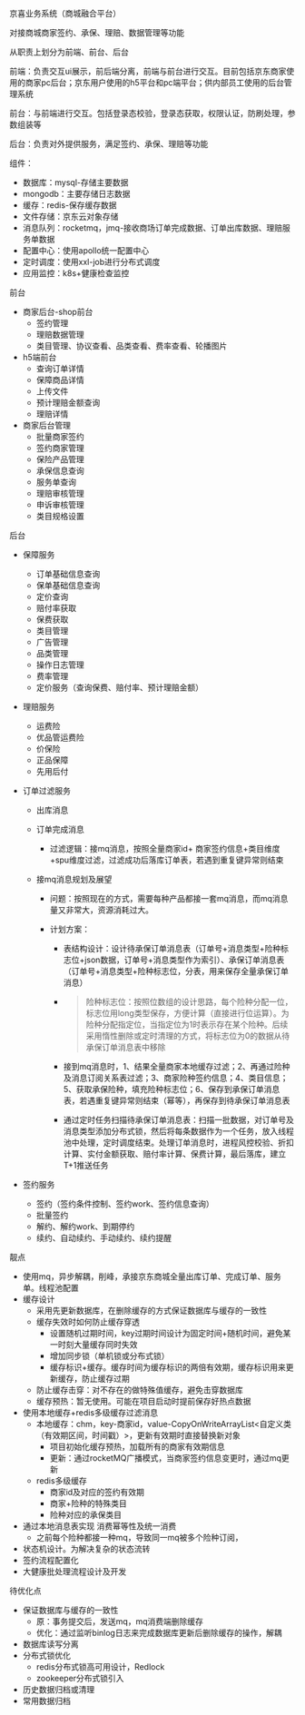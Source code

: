 京喜业务系统（商城融合平台）

对接商城商家签约、承保、理赔、数据管理等功能

从职责上划分为前端、前台、后台

前端：负责交互ui展示，前后端分离，前端与前台进行交互。目前包括京东商家使用的商家pc后台；京东用户使用的h5平台和pc端平台；供内部员工使用的后台管理系统

前台：与前端进行交互。包括登录态校验，登录态获取，权限认证，防刷处理，参数组装等

后台：负责对外提供服务，满足签约、承保、理赔等功能



组件：

- 数据库：mysql-存储主要数据
- mongodb：主要存储日志数据
- 缓存：redis-保存缓存数据
- 文件存储：京东云对象存储
- 消息队列：rocketmq，jmq-接收商场订单完成数据、订单出库数据、理赔服务单数据
- 配置中心：使用apollo统一配置中心
- 定时调度：使用xxl-job进行分布式调度
- 应用监控：k8s+健康检查监控

 

前台

- 商家后台-shop前台
  - 签约管理
  - 理赔数据管理
  - 类目管理、协议查看、品类查看、费率查看、轮播图片
- h5端前台
  - 查询订单详情
  - 保障商品详情
  - 上传文件
  - 预计理赔金额查询
  - 理赔详情
- 商家后台管理
  - 批量商家签约
  - 签约商家管理
  - 保险产品管理
  - 承保信息查询
  - 服务单查询
  - 理赔审核管理
  - 申诉审核管理
  - 类目规格设置

后台

- 保障服务
  - 订单基础信息查询
  - 保单基础信息查询
  - 定价查询
  - 赔付率获取
  - 保费获取
  - 类目管理
  - 广告管理
  - 品类管理
  - 操作日志管理
  - 费率管理
  - 定价服务（查询保费、赔付率、预计理赔金额）
- 理赔服务
  - 运费险
  - 优品管运费险
  - 价保险
  - 正品保障
  - 先用后付
- 订单过滤服务
  - 出库消息

  - 订单完成消息

    - 过滤逻辑：接mq消息，按照全量商家id+ 商家签约信息+类目维度+spu维度过滤，过滤成功后落库订单表，若遇到重复键异常则结束

  - 接mq消息规划及展望

    - 问题：按照现在的方式，需要每种产品都接一套mq消息，而mq消息量又非常大，资源消耗过大。

    - 计划方案：

      - 表结构设计：设计待承保订单消息表（订单号+消息类型+险种标志位+json数据，订单号+消息类型作为索引）、承保订单消息表（订单号+消息类型+险种标志位，分表，用来保存全量承保订单消息）

      - > 险种标志位：按照位数组的设计思路，每个险种分配一位，标志位用long类型保存，方便计算（直接进行位运算）。为险种分配指定位，当指定位为1时表示存在某个险种。后续采用惰性删除或定时清理的方式，将标志位为0的数据从待承保订单消息表中移除

      - 接到mq消息时，1、结果全量商家本地缓存过滤；2、再通过险种及消息订阅关系表过滤；3、商家险种签约信息；4、类目信息；5、获取承保险种，填充险种标志位；6、保存到承保订单消息表，若遇重复键异常则结束（幂等），再保存到待承保订单消息表

      - 通过定时任务扫描待承保订单消息表：扫描一批数据，对订单号及消息类型添加分布式锁，然后将每条数据作为一个任务，放入线程池中处理，定时调度结束。处理订单消息时，进程风控校验、折扣计算、实付金额获取、赔付率计算、保费计算，最后落库，建立T+1推送任务

- 签约服务
  - 签约（签约条件控制、签约work、签约信息查询）
  - 批量签约
  - 解约、解约work、到期停约
  - 续约、自动续约、手动续约、续约提醒

靓点

- 使用mq，异步解耦，削峰，承接京东商城全量出库订单、完成订单、服务单。线程池配置
- 缓存设计
  - 采用先更新数据库，在删除缓存的方式保证数据库与缓存的一致性
  - 缓存失效时如何防止缓存穿透
    - 设置随机过期时间，key过期时间设计为固定时间+随机时间，避免某一时刻大量缓存同时失效
    - 增加同步锁（单机锁或分布式锁）
    - 缓存标识+缓存。缓存时间为缓存标识的两倍有效期，缓存标识用来更新缓存，防止缓存过期
  - 防止缓存击穿：对不存在的做特殊值缓存，避免击穿数据库
  - 缓存预热：暂无使用。可能在项目启动时提前保存好热点数据
- 使用本地缓存+redis多级缓存过滤消息
  - 本地缓存：chm，key-商家id，value-CopyOnWriteArrayList\<自定义类（有效期区间，时间戳）>，更新有效期时直接替换新对象
    - 项目初始化缓存预热，加载所有的商家有效期信息
    - 更新：通过rocketMQ广播模式，当商家签约信息变更时，通过mq更新
  - redis多级缓存
    - 商家id及对应的签约有效期
    - 商家+险种的特殊类目
    - 险种对应的承保类目
- 通过本地消息表实现 消费幂等性及统一消费
  - 之前每个险种都接一种mq，导致同一mq被多个险种订阅，
- 状态机设计。为解决复杂的状态流转
- 签约流程配置化
- 大健康批处理流程设计及开发



待优化点

- 保证数据库与缓存的一致性
  - 原：事务提交后，发送mq，mq消费端删除缓存
  - 优化：通过监听binlog日志来完成数据库更新后删除缓存的操作，解耦
- 数据库读写分离
- 分布式锁优化
  - redis分布式锁高可用设计，Redlock
  - zookeeper分布式锁引入
- 历史数据归档或清理
- 常用数据归档